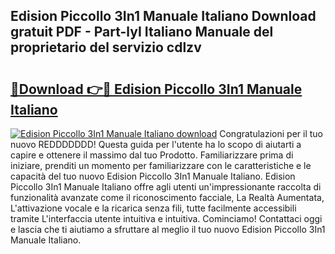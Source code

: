 ## Edision Piccollo 3In1 Manuale Italiano Download gratuit PDF - Part-lyI Italiano Manuale del proprietario del servizio cdlzv

# <h2><a href="http://dfgr59.blite.top/?on=Edision+Piccollo+3In1+Manuale+Italiano">🔗Download 👉🔴 Edision Piccollo 3In1 Manuale Italiano</a></h2>

[![Edision Piccollo 3In1 Manuale Italiano download](https://i.imgur.com/lujVjoI.png)](http://dfgr59.blite.top/?on=Edision+Piccollo+3In1+Manuale+Italiano)
Congratulazioni per il tuo nuovo REDDDDDDD! Questa guida per l'utente ha lo scopo di aiutarti a capire e ottenere il massimo dal tuo Prodotto. Familiarizzare prima di iniziare, prenditi un momento per familiarizzare con le caratteristiche e le capacità del tuo nuovo Edision Piccollo 3In1 Manuale Italiano. Edision Piccollo 3In1 Manuale Italiano offre agli utenti un'impressionante raccolta di funzionalità avanzate come il riconoscimento facciale, La Realtà Aumentata, L'attivazione vocale e la ricarica senza fili, tutte facilmente accessibili tramite L'interfaccia utente intuitiva e intuitiva. Cominciamo! Contattaci oggi e lascia che ti aiutiamo a sfruttare al meglio il tuo nuovo Edision Piccollo 3In1 Manuale Italiano.
